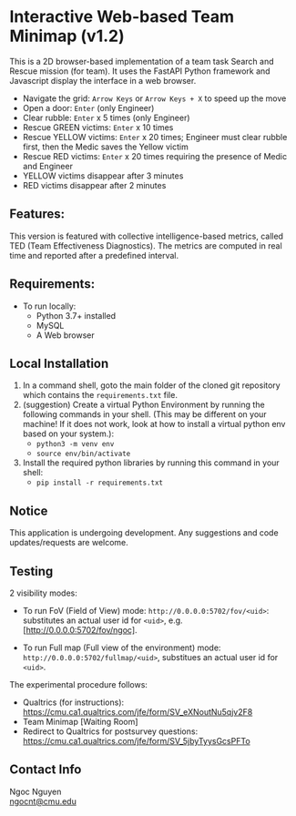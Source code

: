 # Interactive Web-based Team Minimap (v1.2)
This is a 2D browser-based implementation of a team task Search and Rescue mission (for team). It uses the FastAPI Python framework and Javascript display the interface in a web browser. 

- Navigate the grid: `Arrow Keys` or `Arrow Keys + X` to speed up the move
- Open a door: `Enter` (only Engineer)
- Clear rubble: `Enter` x 5 times (only Engineer)
- Rescue GREEN victims: `Enter` x 10 times
- Rescue YELLOW victims: `Enter` x 20 times; Engineer must clear rubble first, then the Medic saves the Yellow victim
- Rescue RED victims: `Enter` x 20 times requiring the presence of Medic and Engineer
- YELLOW victims disappear after 3 minutes
- RED victims disappear after 2 minutes

## Features:
This version is featured with collective intelligence-based metrics, called TED (Team Effectiveness Diagnostics). The metrics are computed in real time and reported after a predefined interval. 

## Requirements:
- To run locally:
    - Python 3.7+ installed
    - MySQL
    - A Web browser

## Local Installation
1. In a command shell, goto the main folder of the cloned git repository which contains the `requirements.txt` file.
2. (suggestion) Create a virtual Python Environment by running the following commands in your shell. (This may be different on your machine!  If it does not work, look at how to install a virtual python env based on your system.):
    - `python3 -m venv env`
    - `source env/bin/activate`
3. Install the required python libraries by running this command in your shell:
    - `pip install -r requirements.txt`

## Notice
This application is undergoing development. Any suggestions and code updates/requests are welcome.

## Testing
2 visibility modes: 
- To run FoV (Field of View) mode: `http://0.0.0.0:5702/fov/<uid>`: substitutes an actual user id for `<uid>`, e.g. [http://0.0.0.0:5702/fov/ngoc].

- To run Full map (Full view of the environment) mode: `http://0.0.0.0:5702/fullmap/<uid>`, substitues an actual user id for `<uid>`. 

The experimental procedure follows: 
- Qualtrics (for instructions): https://cmu.ca1.qualtrics.com/jfe/form/SV_eXNoutNu5qjv2F8
- Team Minimap [Waiting Room]
- Redirect to Qualtrics for postsurvey questions: https://cmu.ca1.qualtrics.com/jfe/form/SV_5jbyTyysGcsPFTo

## Contact Info
Ngoc Nguyen\
ngocnt@cmu.edu